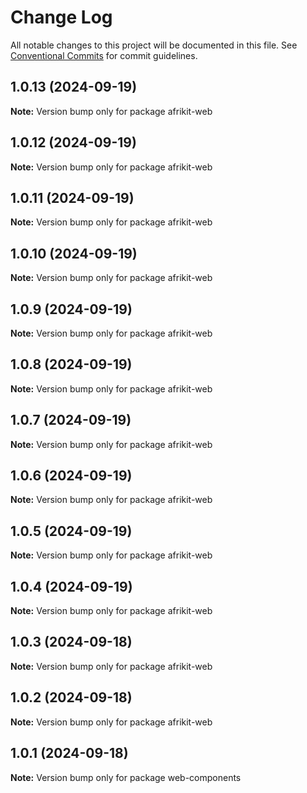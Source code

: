 # Change Log

All notable changes to this project will be documented in this file.
See [Conventional Commits](https://conventionalcommits.org) for commit guidelines.

## 1.0.13 (2024-09-19)

**Note:** Version bump only for package afrikit-web

## 1.0.12 (2024-09-19)

**Note:** Version bump only for package afrikit-web

## 1.0.11 (2024-09-19)

**Note:** Version bump only for package afrikit-web

## 1.0.10 (2024-09-19)

**Note:** Version bump only for package afrikit-web

## 1.0.9 (2024-09-19)

**Note:** Version bump only for package afrikit-web

## 1.0.8 (2024-09-19)

**Note:** Version bump only for package afrikit-web

## 1.0.7 (2024-09-19)

**Note:** Version bump only for package afrikit-web

## 1.0.6 (2024-09-19)

**Note:** Version bump only for package afrikit-web

## 1.0.5 (2024-09-19)

**Note:** Version bump only for package afrikit-web

## 1.0.4 (2024-09-19)

**Note:** Version bump only for package afrikit-web

## 1.0.3 (2024-09-18)

**Note:** Version bump only for package afrikit-web

## 1.0.2 (2024-09-18)

**Note:** Version bump only for package afrikit-web

## 1.0.1 (2024-09-18)

**Note:** Version bump only for package web-components
